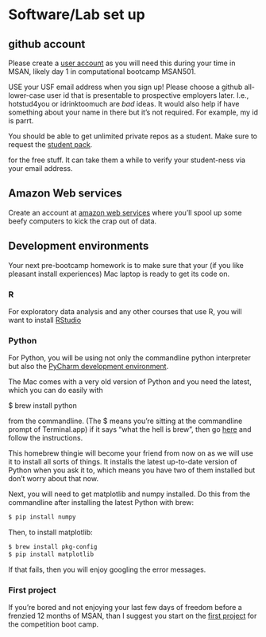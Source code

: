 # Software/Lab set up

## github account

Please create a [user account](https://github.com/join?source=hero-personal) as you will need this during your time in MSAN, likely day 1 in computational bootcamp MSAN501. 

USE your USF email address when you sign up!  Please choose a github all-lower-case user id that is presentable to prospective employers later. I.e., hotstud4you or idrinktoomuch are *bad* ideas. It would also help if have something about your name in there but it’s not required.  For example, my id is parrt. 

You should be able to get unlimited private repos as a student.  Make sure to request the [student pack](https://education.github.com/pack).

for the free stuff. It can take them a while to verify your student-ness via your email address. 

##  Amazon Web services

Create an account at [amazon web services](http://aws.amazon.com) where you’ll spool up some beefy computers to kick the crap out of data.

## Development environments

Your next pre-bootcamp homework is to make sure that your (if you like pleasant install experiences) Mac laptop is ready to get its code on. 

### R

For exploratory data analysis and any other courses that use R, you will want to install [RStudio](https://www.rstudio.com/products/rstudio/download)

### Python

For Python, you will be using not only the commandline python interpreter but also the [PyCharm development environment](https://www.jetbrains.com/pycharm/download/).

The Mac comes with a very old version of Python and you need the latest, which you can do easily with

$ brew install python

from the commandline. (The $ means you’re sitting at the commandline prompt of Terminal.app) if it says “what the hell is brew”, then go [here](http://brew.sh/) and follow the instructions.

This homebrew thingie will become your friend from now on as we will use it to install all sorts of things. It installs the latest up-to-date version of Python when you ask it to, which means you have two of them installed but don’t worry about that now. 

Next, you will need to get matplotlib and numpy installed. Do this from the commandline after installing the latest Python with brew:

```bash
$ pip install numpy
```

Then, to install matplotlib:

```bash
$ brew install pkg-config
$ pip install matplotlib
```

If that fails, then you will enjoy googling the error messages.

### First project

If you’re bored and not enjoying your last few days of freedom before a frenzied 12 months of MSAN, than I suggest you start on the [first project](https://github.com/parrt/msan501/blob/master/projects/images.pdf) for the competition boot camp.
